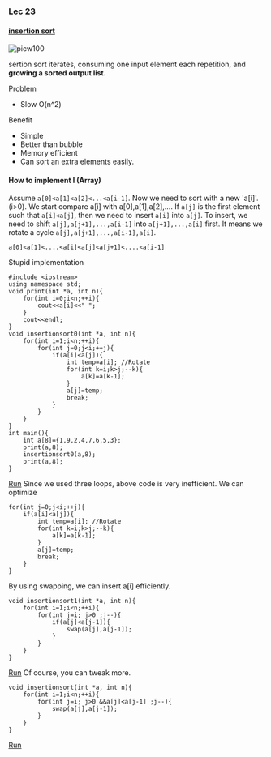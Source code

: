 ### Lec 23

#### [insertion sort](http://en.wikipedia.org/wiki/Insertion_sort)
![picw100](http://upload.wikimedia.org/wikipedia/commons/0/0f/Insertion-sort-example-300px.gif)

sertion sort iterates, consuming one input element each repetition, and **growing a sorted output list.**

Problem
 - Slow O(n^2)

Benefit
 - Simple
 - Better than bubble
 - Memory efficient
 - Can sort an extra elements easily.

#### How to implement I (Array)
Assume `a[0]<a[1]<a[2]<...<a[i-1]`. Now we need to sort with a new 'a[i]'.(i>0).
We start compare a[i] with a[0],a[1],a[2],....
If `a[j]` is the first element such that `a[i]<a[j]`, then we need to insert `a[i]` into `a[j]`.
To insert, we  need to shift `a[j],a[j+1],...,a[i-1]` into `a[j+1],...,a[i]` first.
It means we rotate a cycle `a[j],a[j+1],...,a[i-1],a[i]`.
```
a[0]<a[1]<....<a[i]<a[j]<a[j+1]<....<a[i-1]
```
Stupid implementation
```
#include <iostream>
using namespace std;
void print(int *a, int n){
    for(int i=0;i<n;++i){
        cout<<a[i]<<" ";
    }
    cout<<endl;
}
void insertionsort0(int *a, int n){
    for(int i=1;i<n;++i){
        for(int j=0;j<i;++j){
            if(a[i]<a[j]){
                int temp=a[i]; //Rotate
                for(int k=i;k>j;--k){
                    a[k]=a[k-1];
                }
                a[j]=temp;
                break;
            }
        }
    }
}
int main(){
    int a[8]={1,9,2,4,7,6,5,3};
    print(a,8);
    insertionsort0(a,8);
    print(a,8);
}
```
[Run](http://www.cpp.sh/8xa2)
Since we used three loops, above code is very inefficient.
We can optimize
```
for(int j=0;j<i;++j){
    if(a[i]<a[j]){
        int temp=a[i]; //Rotate
        for(int k=i;k>j;--k){
            a[k]=a[k-1];
        }
        a[j]=temp;
        break;
    }
}
```
By using swapping, we can insert a[i] efficiently.
```
void insertionsort1(int *a, int n){
    for(int i=1;i<n;++i){
        for(int j=i; j>0 ;j--){
            if(a[j]<a[j-1]){
                swap(a[j],a[j-1]);
            }
        }
    }
}
```
[Run](http://www.cpp.sh/6ffe)
Of course, you can tweak more.
```
void insertionsort(int *a, int n){
    for(int i=1;i<n;++i){
        for(int j=i; j>0 &&a[j]<a[j-1] ;j--){
            swap(a[j],a[j-1]);
        }
    }
}
```
[Run](http://www.cpp.sh/8nnq)
